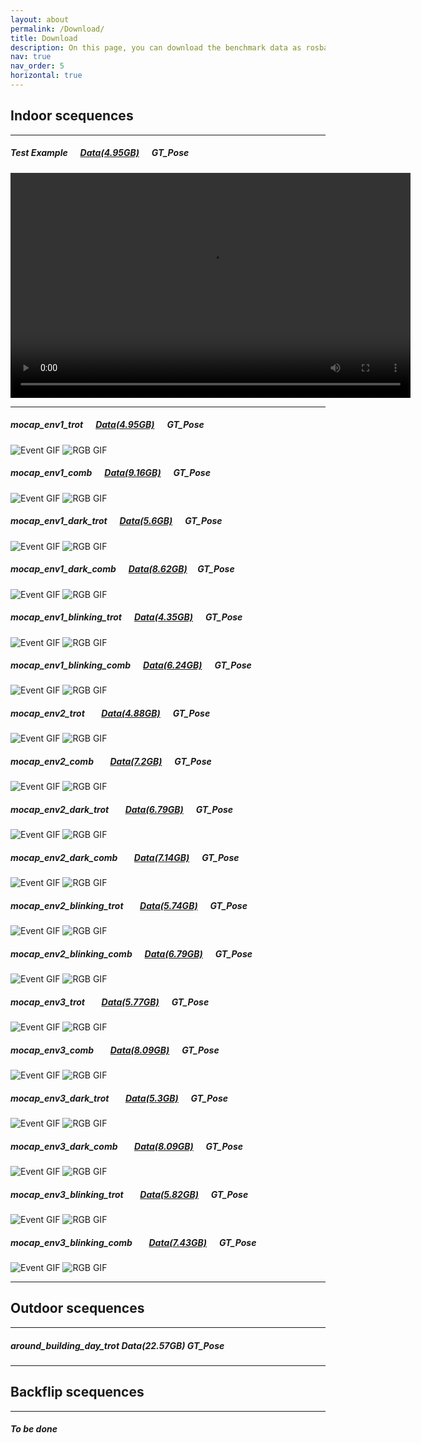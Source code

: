 ```yaml
---
layout: about
permalink: /Download/
title: Download
description: On this page, you can download the benchmark data as rosbag or use our toolbox to select data topics you are interested in to create customized data.
nav: true
nav_order: 5
horizontal: true
---
```

## Indoor scequences
---
##### Test Example &nbsp;&nbsp;&nbsp;&nbsp; [Data(4.95GB)](https://drive.google.com/file/d/1BGD_9tUYrxLmVhRj3dp_Tz5M5Fj--__2/view?usp=drive_link) &nbsp;&nbsp;&nbsp;&nbsp; GT_Pose

<video width="640" height="360" controls>
  <source src="https://raw.githubusercontent.com/DARoSLab/EAGLE/main/assets/video/side_by_side.mp4" type="video/mp4">
  Your browser does not support the video tag.
</video>

---
##### mocap_env1_trot &nbsp;&nbsp;&nbsp;&nbsp; [Data(4.95GB)](https://drive.google.com/file/d/1BGD_9tUYrxLmVhRj3dp_Tz5M5Fj--__2/view?usp=drive_link) &nbsp;&nbsp;&nbsp;&nbsp; GT_Pose
![Event GIF](https://raw.githubusercontent.com/DARoSLab/EAGLE/main/assets/img/mocap_trot_event.gif) ![RGB GIF](https://raw.githubusercontent.com/DARoSLab/EAGLE/main/assets/img/mocap_trot_rbg.gif)


##### mocap_env1_comb   &nbsp;&nbsp;&nbsp;&nbsp; [Data(9.16GB)](https://drive.google.com/file/d/11WOnzdbziy5FDo6UnJrjM8Kd-H-3-1lU/view?usp=drive_link) &nbsp;&nbsp;&nbsp;&nbsp;   GT_Pose

![Event GIF](https://raw.githubusercontent.com/DARoSLab/EAGLE/main/assets/img/mocap_comb_event.gif) ![RGB GIF](https://raw.githubusercontent.com/DARoSLab/EAGLE/main/assets/img/mocap_comb_rgb.gif)

##### mocap_env1_dark_trot  &nbsp;&nbsp;&nbsp;&nbsp;  [Data(5.6GB)](https://drive.google.com/drive/folders/1Px7eEoJTiH0b44fHcex1O6TRuthmJ_ky?usp=drive_link)    &nbsp;&nbsp;&nbsp;&nbsp; GT_Pose
![Event GIF](https://raw.githubusercontent.com/DARoSLab/EAGLE/main/assets/img/7_event.gif) ![RGB GIF](https://raw.githubusercontent.com/DARoSLab/EAGLE/main/assets/img/7_rgb.gif)

##### mocap_env1_dark_comb  &nbsp;&nbsp;&nbsp;&nbsp; [Data(8.62GB)](https://drive.google.com/file/d/1-4nVczavTWgmQYKE-Slg4ZwTZ6keI9Uc/view?usp=drive_link)   &nbsp;&nbsp;&nbsp;&nbsp;GT_Pose
![Event GIF](https://raw.githubusercontent.com/DARoSLab/EAGLE/main/assets/img/3_mocap_dark_event.gif) ![RGB GIF](https://raw.githubusercontent.com/DARoSLab/EAGLE/main/assets/img/3_mocap_dark_rgb.gif)


##### mocap_env1_blinking_trot   &nbsp;&nbsp;&nbsp;&nbsp; [Data(4.35GB)](https://drive.google.com/file/d/1wbFXGdfR-bmmiUjUgGQfs9vrY43Kj1Nn/view?usp=drive_link)  &nbsp;&nbsp;&nbsp;&nbsp;  GT_Pose
![Event GIF](https://raw.githubusercontent.com/DARoSLab/EAGLE/main/assets/img/5_mocap_env1_trot_event.gif) ![RGB GIF](https://raw.githubusercontent.com/DARoSLab/EAGLE/main/assets/img/5_mocap_env1_trot_RGB.gif)

##### mocap_env1_blinking_comb   &nbsp;&nbsp;&nbsp;&nbsp; [Data(6.24GB)](https://drive.google.com/file/d/1wbFXGdfR-bmmiUjUgGQfs9vrY43Kj1Nn/view?usp=drive_link)  &nbsp;&nbsp;&nbsp;&nbsp;  GT_Pose
![Event GIF](https://raw.githubusercontent.com/DARoSLab/EAGLE/main/assets/img/6_event.gif) ![RGB GIF](https://raw.githubusercontent.com/DARoSLab/EAGLE/main/assets/img/6_rbg.gif)

##### mocap_env2_trot  &nbsp;&nbsp;&nbsp;&nbsp;&nbsp;&nbsp; [Data(4.88GB)](https://drive.google.com/file/d/1lR6j_C_I0zbpcf8u6bAN6YtdueVpTx0s/view?usp=drive_link)   &nbsp;&nbsp;&nbsp;&nbsp; GT_Pose
![Event GIF](https://raw.githubusercontent.com/DARoSLab/EAGLE/main/assets/img/7_event.gif) ![RGB GIF](https://raw.githubusercontent.com/DARoSLab/EAGLE/main/assets/img/7_rgb.gif)

##### mocap_env2_comb  &nbsp;&nbsp;&nbsp;&nbsp;&nbsp;&nbsp; [Data(7.2GB)](https://drive.google.com/file/d/1-A5-S9oGCumRPVMZlvb-s7DgUyr4pSlx/view?usp=drive_link)   &nbsp;&nbsp;&nbsp;&nbsp; GT_Pose
![Event GIF](https://raw.githubusercontent.com/DARoSLab/EAGLE/main/assets/img/8_event.gif) ![RGB GIF](https://raw.githubusercontent.com/DARoSLab/EAGLE/main/assets/img/8_rgb.gif)

##### mocap_env2_dark_trot  &nbsp;&nbsp;&nbsp;&nbsp;&nbsp;&nbsp; [Data(6.79GB)](https://drive.google.com/file/d/1TsKl31X4QFbeor91ub-d7KkiN0Qnx9Gt/view?usp=drive_link)   &nbsp;&nbsp;&nbsp;&nbsp; GT_Pose
![Event GIF](https://raw.githubusercontent.com/DARoSLab/EAGLE/main/assets/img/9_event.gif) ![RGB GIF](https://raw.githubusercontent.com/DARoSLab/EAGLE/main/assets/img/9_rgb.gif)

##### mocap_env2_dark_comb  &nbsp;&nbsp;&nbsp;&nbsp;&nbsp;&nbsp; [Data(7.14GB)](https://drive.google.com/file/d/1hgHRqF8yqSwpp0tQOytDvYpGBV_S4nNr/view?usp=drive_link)   &nbsp;&nbsp;&nbsp;&nbsp; GT_Pose
![Event GIF](https://raw.githubusercontent.com/DARoSLab/EAGLE/main/assets/img/4_mocap_dark_trot_event.gif) ![RGB GIF](https://raw.githubusercontent.com/DARoSLab/EAGLE/main/assets/img/4_mocap_dark_trot_rbg.gif)

##### mocap_env2_blinking_trot   &nbsp;&nbsp;&nbsp;&nbsp;&nbsp;&nbsp; [Data(5.74GB)](https://drive.google.com/file/d/1tQJheqcHqVY1xZfM6Np4su6BNKnvFcOF/view?usp=drive_link)   &nbsp;&nbsp;&nbsp;&nbsp; GT_Pose
![Event GIF](https://raw.githubusercontent.com/DARoSLab/EAGLE/main/assets/img/4_mocap_dark_trot_event.gif) ![RGB GIF](https://raw.githubusercontent.com/DARoSLab/EAGLE/main/assets/img/4_mocap_dark_trot_rbg.gif)

##### mocap_env2_blinking_comb   &nbsp;&nbsp;&nbsp;&nbsp; [Data(6.79GB)](https://drive.google.com/file/d/1E-itZRymx1DXkQrBwdDk5ZwcuDSFjoeu/view?usp=drive_link)  &nbsp;&nbsp;&nbsp;&nbsp;  GT_Pose
![Event GIF](https://raw.githubusercontent.com/DARoSLab/EAGLE/main/assets/img/mocap_env2_blinking_comb_event.gif) ![RGB GIF](https://raw.githubusercontent.com/DARoSLab/EAGLE/main/assets/img/mocap_env2_blinking_comb_rgb.gif)





##### mocap_env3_trot  &nbsp;&nbsp;&nbsp;&nbsp;&nbsp;&nbsp; [Data(5.77GB)](https://drive.google.com/file/d/1jgbOlbcmgtZIh7B_oy0DDQgVZO6Y55rz/view?usp=drive_link)   &nbsp;&nbsp;&nbsp;&nbsp; GT_Pose
![Event GIF](https://raw.githubusercontent.com/DARoSLab/EAGLE/main/assets/img/download/arrow_elevator_up_runner_md_nwm_v2.gif) ![RGB GIF](https://raw.githubusercontent.com/DARoSLab/EAGLE/main/assets/img/download/arrow_elevator_up_runner_md_nwm_v2.gif)

##### mocap_env3_comb   &nbsp;&nbsp;&nbsp;&nbsp;&nbsp;&nbsp; [Data(8.09GB)](https://drive.google.com/file/d/1HIyYoeVVZG4XnAAUYngqIHNBSlsTh_zW/view?usp=drive_link)   &nbsp;&nbsp;&nbsp;&nbsp; GT_Pose
![Event GIF](https://raw.githubusercontent.com/DARoSLab/EAGLE/main/assets/img/download/arrow_elevator_up_runner_md_nwm_v2.gif) ![RGB GIF](https://raw.githubusercontent.com/DARoSLab/EAGLE/main/assets/img/download/arrow_elevator_up_runner_md_nwm_v2.gif)

##### mocap_env3_dark_trot  &nbsp;&nbsp;&nbsp;&nbsp;&nbsp;&nbsp; [Data(5.3GB)](https://drive.google.com/file/d/1883jSENIdaZckOdWMNEoL0krN51LqBFc/view?usp=drive_link)   &nbsp;&nbsp;&nbsp;&nbsp; GT_Pose
![Event GIF](https://raw.githubusercontent.com/DARoSLab/EAGLE/main/assets/img/download/arrow_elevator_up_runner_md_nwm_v2.gif) ![RGB GIF](https://raw.githubusercontent.com/DARoSLab/EAGLE/main/assets/img/download/arrow_elevator_up_runner_md_nwm_v2.gif)

##### mocap_env3_dark_comb   &nbsp;&nbsp;&nbsp;&nbsp;&nbsp;&nbsp; [Data(8.09GB)](https://drive.google.com/file/d/1HIyYoeVVZG4XnAAUYngqIHNBSlsTh_zW/view?usp=drive_link)   &nbsp;&nbsp;&nbsp;&nbsp; GT_Pose
![Event GIF](https://raw.githubusercontent.com/DARoSLab/EAGLE/main/assets/img/download/arrow_elevator_up_runner_md_nwm_v2.gif) ![RGB GIF](https://raw.githubusercontent.com/DARoSLab/EAGLE/main/assets/img/download/arrow_elevator_up_runner_md_nwm_v2.gif)

##### mocap_env3_blinking_trot  &nbsp;&nbsp;&nbsp;&nbsp;&nbsp;&nbsp; [Data(5.82GB)](https://drive.google.com/file/d/1nRDREfMo1dAmKKjZwevVbLNgpYeW1-JG/view?usp=drive_link)   &nbsp;&nbsp;&nbsp;&nbsp; GT_Pose
![Event GIF](https://raw.githubusercontent.com/DARoSLab/EAGLE/main/assets/img/download/arrow_elevator_up_runner_md_nwm_v2.gif) ![RGB GIF](https://raw.githubusercontent.com/DARoSLab/EAGLE/main/assets/img/download/arrow_elevator_up_runner_md_nwm_v2.gif)

##### mocap_env3_blinking_comb   &nbsp;&nbsp;&nbsp;&nbsp;&nbsp;&nbsp; [Data(7.43GB)](https://drive.google.com/file/d/1Df9-Xi75YhEjwMa4jV91V0aclqA0faHF/view?usp=drive_link)   &nbsp;&nbsp;&nbsp;&nbsp; GT_Pose
![Event GIF](https://raw.githubusercontent.com/DARoSLab/EAGLE/main/assets/img/download/arrow_elevator_up_runner_md_nwm_v2.gif) ![RGB GIF](https://raw.githubusercontent.com/DARoSLab/EAGLE/main/assets/img/download/arrow_elevator_up_runner_md_nwm_v2.gif)

---
## Outdoor scequences
---
##### around_building_day_trot    Data(22.57GB)    GT_Pose





---
## Backflip scequences
---
##### To be done







